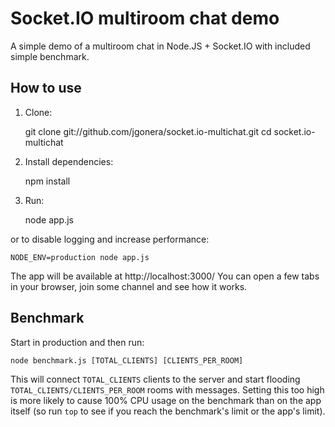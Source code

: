 Socket.IO multiroom chat demo
=============================

A simple demo of a multiroom chat in Node.JS + Socket.IO with included simple
benchmark.


How to use
----------

1. Clone:
    
    git clone git://github.com/jgonera/socket.io-multichat.git
    cd socket.io-multichat

2. Install dependencies:
    
    npm install

3. Run:
    
    node app.js

or to disable logging and increase performance:

    NODE_ENV=production node app.js

The app will be available at http://localhost:3000/
You can open a few tabs in your browser, join some channel and see how it works.


Benchmark
---------

Start in production and then run:

    node benchmark.js [TOTAL_CLIENTS] [CLIENTS_PER_ROOM]

This will connect `TOTAL_CLIENTS` clients to the server and start flooding
`TOTAL_CLIENTS/CLIENTS_PER_ROOM` rooms with messages. Setting this too high is
more likely to cause 100% CPU usage on the benchmark than on the app itself (so
run `top` to see if you reach the benchmark's limit or the app's limit).
